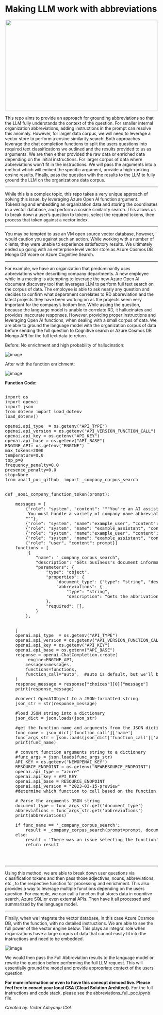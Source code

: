 # Making LLM work with abbreviations 
<p align="center">  
<img src="https://github.com/azurepocmain/aoai/assets/91505344/e386c8cf-e0fb-414d-a65b-dc90b8d3f06a" width="500" height="300"></p>


This repo aims to provide an approach for grounding abbreviations so that the LLM fully understands the context of the question. For smaller internal organization abbreviations, adding instructions in the prompt can resolve this anomaly. However, for larger data corpus, we will need to leverage a vector store to perform a cosine similarity search.  Both approaches leverage the chat completion functions to split the users questions into required text classifications we outlined and the results provided to us as arguments. We are then either provided the raw data or enriched data depending on the initial instructions. For larger corpus of data where abbreviations won’t fit in the instructions. We will pass the arguments into a method which will embed the specific argument, provide a high-ranking cosine results. Finally, pass the question with the results to the LLM to fully ground the LLM on the organizations data corpus. 
_______________________________________________________________________________________
While this is a complex topic, this repo takes a very unique approach of solving this issue, by leveraging Azure Open AI function argument. Tokenizing and embedding an organization data and storing the coordinates in a  vector database, and perform a cosine similarity search. This allows us to break down a user’s question to tokens, select the required tokens, then process that token against a vector index. 
_______________________________________________________________________________________
You may be tempted to use an VM open source vector database, however, I would caution you against such an action. While working with a number of clients, they were unable to experience satisfactory results. We ultimately ended up going with an enterprise level vector store as Azure Cosmos DB Mongo DB Vcore or Azure Cognitive Search. 
_______________________________________________________________________________________
For example, we have an organization that predominantly uses abbreviations when describing company departments. A new employee while in a meeting is attempting to leverage the new Azure Open AI document discovery tool that leverages LLM to perform full text search on the corpus of data. The employee is able to ask nearly any question and decides to confirm what department correlates to RD abbreviation and the latest projects they have been working on as the projects seem very important for the company’s bottom line. While asking the question, because the language model is unable to correlate RD, it hallucinates and provides inaccurate responses. However, providing proper instructions and leveraging Open AI functions, when dealing with a small corpus of data. We are able to ground the language model with the organization corpus of data before sending the full question to Cognitive search or Azure Cosmos DB Mongo API for the full text data to return. 

Before: No enrichment and high probability of hallucination:

![image](https://github.com/azurepocmain/aoai/assets/91505344/2eb164c3-a376-47e9-be4d-b31282dcfae3)

After with the function enrichment:

![image](https://github.com/azurepocmain/aoai/assets/91505344/2902c9dd-f9d2-4e99-97b8-ad7e389f214c)



**Function Code:** 
<pre>
  
import os
import openai
import json
from dotenv import load_dotenv
load_dotenv()

openai.api_type  = os.getenv("API_TYPE")
openai.api_version = os.getenv("API_VERSION_FUNCTION_CALL")
openai.api_key = os.getenv("API_KEY")
openai.api_base = os.getenv("API_BASE")
ENGINE_API= os.getenv("ENGINE")
max_tokens=2000
temperature=0.0
top_p=0
frequency_penalty=0.0
presence_penalty=0.0
stop=None
from aoai1_poc_github  import _company_corpus_search


def _aoai_company_function_token(prompt):
    
    messages = [
        {"role": "system", "content": """You're an AI assistant designed to help users search internal data corpus.
         You must handle a variety of company name abbreviations.
        """},
        {"role": "system", "name":"example_user", "content": "What are the latest RD documents?"},
        {"role": "system", "name": "example_assistant", "content": "arguments: {\n  \"abbreviations\": \"Research and Development\"\n}"},
        {"role": "system", "name":"example_user", "content": "What are the latest EGA documents?"},
        {"role": "system", "name": "example_assistant", "content": "arguments: {\n  \"abbreviations\": \"Executive General and Administration\"\n}"},
        {"role": "user", "content": prompt}]
    functions = [
         {
            "name": "_company_corpus_search",
            "description": "Gets business's document information",
            "parameters": {
                "type": "object",
                "properties": {
                    "document_type": {"type": "string", "description": "Type of document."},
                    "abbreviations": {
                        "type": "string", 
                        "description": "Gets the abbrivation for the company entity return the full name from the followig list:SM=Sales and Marketing, IM=Inventory Management, M=Manufacturing, EGA=Executive General and Administration, AZ=Quality Assurance "},
                },
                "required": [],
            }
        },
         
        
    ]
    openai.api_type  = os.getenv("API_TYPE")
    openai.api_version = os.getenv("API_VERSION_FUNCTION_CALL")
    openai.api_key = os.getenv("API_KEY")
    openai.api_base = os.getenv("API_BASE")
    response = openai.ChatCompletion.create(
         engine=ENGINE_API,
        messages=messages,
        functions=functions,
        function_call="auto",  #auto is default, but we'll be explicit
    )
    response_message = response["choices"][0]["message"]
    print(response_message)
  
    #convert OpenAIObject to a JSON-formatted string
    json_str = str(response_message)  
  
    #load JSON string into a dictionary
    json_dict = json.loads(json_str)   
    
    #get the function name and arguments from the JSON dictionary
    func_name = json_dict['function_call']['name']  
    func_args_str = json.loads(json_dict['function_call']['arguments'])
    print(func_name)
    
    # convert function arguments string to a dictionary
    #func_args = json.loads(func_args_str)  
    API_KEY = os.getenv("NEWOPENAI_KEY") 
    RESOURCE_ENDPOINT = os.getenv("NEWRESOURCE_ENDPOINT") 
    openai.api_type = "azure"
    openai.api_key = API_KEY
    openai.api_base = RESOURCE_ENDPOINT
    openai.api_version = "2023-03-15-preview"
    #determine which function to call based on the function name
    
    # Parse the arguments JSON string  
    document_type = func_args_str.get('document_type')
    abbreviations = func_args_str.get('abbreviations')
    print(abbreviations)
    
    if func_name == '_company_corpus_search':  
        result = _company_corpus_search(prompt=prompt, document_type=document_type, abbreviations=abbreviations)  
    else:  
        result = 'There was an issue selecting the function'  
        return result  


 
</pre>


_________________________________________________________________
Using this method, we are able to break down user questions via classification tokens and then pass those adjectives, nouns, abbreviations, etc., to the respective function for processing and enrichment. 
This also provides a way to leverage multiple functions depending on the users question. For example, we can call a function that stores data in cognitive search, Azure SQL or even external APIs. Then have it all processed and summarized by the language model. 
_________________________________________________________________

Finally, when we integrate the vector database, in this case Azure Cosmos DB, with the function, with no detailed instructions. We are able to see the full power of the vector engine below. This plays an integral role when organizations have a large corpus of data that cannot easily fit into the instructions and need to be embedded. 

![image](https://github.com/azurepocmain/aoai/assets/91505344/ceb69542-6bed-4501-94f8-cb1ddbad81b6)

We would then pass the Full Abbreviation results to the language model or rewrite the question before performing the full LLM request. This will essentially ground the model and provide appropriate context of the users question. 
<p></p>


**For more information or even to have this conecpt demoed live. Please feel free to conact your local CSA (Cloud Solution Architect).**
For the full instructions and code stack, please see the abbreviations_full_poc.ipynb file. 




*Created by: Victor Adeyanju CSA*

